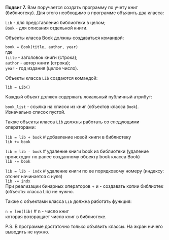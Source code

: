 **Подвиг 7.** Вам поручается создать программу по учету книг (библиотеку).
Для этого необходимо в программе объявить два класса:

`Lib` - для представления библиотеки в целом; \
`Book` - для описания отдельной книги.

Объекты класса Book должны создаваться командой:

`book = Book(title, author, year)` \
где \
`title` - заголовок книги (строка);\
`author` - автор книги (строка); \
`year` - год издания (целое число).

Объекты класса `Lib` создаются командой:

`lib = Lib()` 

Каждый объект должен содержать локальный публичный атрибут:

`book_list` - ссылка на список из книг (объектов класса `Book`). Изначально список пустой.

Также объекты класса `Lib` должны работать со следующими операторами:

`lib = lib + book` # добавление новой книги в библиотеку \
`lib += book`

`lib = lib - book` # удаление книги book из библиотеки (удаление происходит по ранее созданному объекту book класса Book) \
`lib -= book`

`lib = lib - indx` # удаление книги по ее порядковому номеру (индексу: отсчет начинается с нуля) \
`lib -= indx` \
При реализации бинарных операторов + и - создавать копии библиотек (объекты класса Lib) не нужно.

Также с объектами класса `Lib` должна работать функция:

`n = len(lib)` # n - число книг \
которая возвращает число книг в библиотеке.

P.S. В программе достаточно только объявить классы. На экран ничего выводить не нужно.